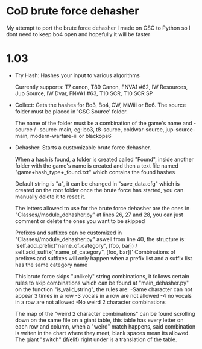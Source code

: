 # CoD brute force dehasher
 My attempt to port the brute force dehasher I made on GSC to Python so I dont need to keep bo4 open and hopefully it will be faster

# 1.03

- Try Hash:
    Hashes your input to various algorithms

    Currently supports: T7 canon, T89 Canon, FNVA1 #62, IW Resources, Jup Source, IW Dvar, FNVA1 #63, T10 SCR, T10 SCR SP

- Collect:
    Gets the hashes for Bo3, Bo4, CW, MWiii or Bo6. The source folder must be placed in 'GSC Source' folder.

    The name of the folder must be a combination of the game's name and -source / -source-main, eg: bo3, t8-source, coldwar-source, jup-source-main, modern-warfare-iii or blackops6

- Dehasher:
    Starts a customizable brute force dehasher.

    When a hash is found, a folder is created called "Found", inside another folder with the game's name is created and then a text file named "game+hash_type+_found.txt" which contains the found hashes

    Default string is "a", it can be changed in "save_data.cfg" which is created on the root folder once the brute force has started, you can manually delete it to reset it.

    The letters allowed to use for the brute force dehasher are the ones in "Classes//module_dehasher.py" at lines 26, 27 and 28, you can just comment or delete the ones you want to be skipped

    Prefixes and suffixes can be customized in "Classes//module_dehasher.py" aswell from line 40, the structure is:
        'self.add_prefix("name_of_category", [foo, bar]) / self.add_suffix("name_of_category", [foo, bar])'
    Combinations of prefixes and suffixes will only happen when a prefix list and a suffix list has the same category name

    This brute force skips "unlikely" string combinations, it follows certain rules to skip combinations which can be found at "main_dehasher.py" on the function "is_valid_string", the rules are:
    -Same character can not appear 3 times in a row
    -3 vocals in a row are not allowed
    -4 no vocals in a row are not allowed
    -No weird 2 character combinations

    The map of the "weird 2 character combinations" can be found scrolling down on the same file on a giant table, this table has every letter on each row and column, when a "weird" match happens, said combination is writen in the chart where they meet, blank spaces mean its allowed.
    The giant "switch" (if/elif) right under is a translation of the table.
